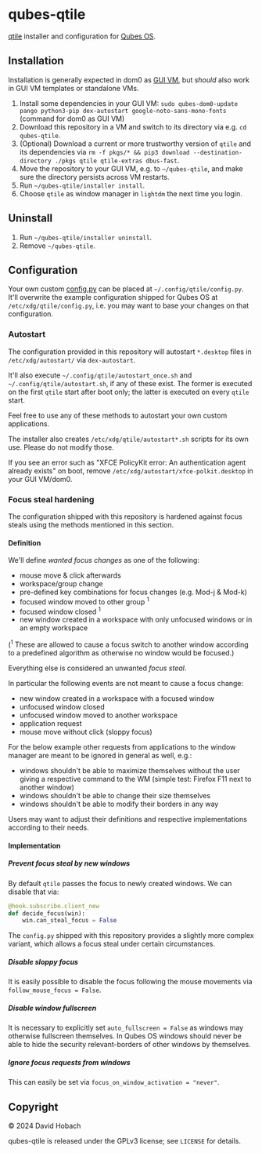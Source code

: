 # qubes-qtile

[qtile](https://qtile.org/) installer and configuration for [Qubes OS](https://www.qubes-os.org/).

## Installation

Installation is generally expected in dom0 as [GUI VM](https://www.qubes-os.org/doc/gui-domain/), but _should_ also work in GUI VM templates or standalone VMs.

1. Install some dependencies in your GUI VM: `sudo qubes-dom0-update pango python3-pip dex-autostart google-noto-sans-mono-fonts` (command for dom0 as GUI VM)
2. Download this repository in a VM and switch to its directory via e.g. `cd qubes-qtile`.
3. (Optional) Download a current or more trustworthy version of `qtile` and its dependencies via `rm -f pkgs/* && pip3 download --destination-directory ./pkgs qtile qtile-extras dbus-fast`.
4. Move the repository to your GUI VM, e.g. to `~/qubes-qtile`, and make sure the directory persists across VM restarts.
5. Run `~/qubes-qtile/installer install`.
6. Choose `qtile` as window manager in `lightdm` the next time you login.

## Uninstall

1. Run `~/qubes-qtile/installer uninstall`.
2. Remove `~/qubes-qtile`.

## Configuration

Your own custom [config.py](https://docs.qtile.org/en/latest/manual/config/index.html) can be placed at `~/.config/qtile/config.py`. It'll overwrite the example configuration shipped for Qubes OS at `/etc/xdg/qtile/config.py`, i.e. you may want to base your changes on that configuration.

### Autostart

The configuration provided in this repository will autostart `*.desktop` files in `/etc/xdg/autostart/` via `dex-autostart`.

It'll also execute `~/.config/qtile/autostart_once.sh` and `~/.config/qtile/autostart.sh`, if any of these exist. The former is executed on the first `qtile` start after boot only; the latter is executed on every `qtile` start.

Feel free to use any of these methods to autostart your own custom applications.

The installer also creates `/etc/xdg/qtile/autostart*.sh` scripts for its own use. Please do not modify those.

If you see an error such as "XFCE PolicyKit error: An authentication agent already exists" on boot, remove `/etc/xdg/autostart/xfce-polkit.desktop` in your GUI VM/dom0.

### Focus steal hardening

The configuration shipped with this repository is hardened against focus steals using the methods mentioned in this section.

#### Definition

We'll define _wanted focus changes_ as one of the following:

* mouse move & click afterwards
* workspace/group change
* pre-defined key combinations for focus changes (e.g. Mod-j & Mod-k)
* focused window moved to other group <sup>1</sup>
* focused window closed <sup>1</sup>
* new window created in a workspace with only unfocused windows or in an empty workspace

(<sup>1</sup> These are allowed to cause a focus switch to another window according to a predefined algorithm as otherwise no window would be focused.)

Everything else is considered an unwanted _focus steal_.

In particular the following events are not meant to cause a focus change:

* new window created in a workspace with a focused window
* unfocused window closed
* unfocused window moved to another workspace
* application request
* mouse move without click (sloppy focus)

For the below example other requests from applications to the window manager are meant to be ignored in general as well, e.g.:

* windows shouldn't be able to maximize themselves without the user giving a respective command to the WM (simple test: Firefox F11 next to another window)
* windows shouldn't be able to change their size themselves
* windows shouldn't be able to modify their borders in any way

Users may want to adjust their definitions and respective implementations according to their needs.

#### Implementation

##### Prevent focus steal by new windows

By default `qtile` passes the focus to newly created windows. We can disable that via:

```python
@hook.subscribe.client_new
def decide_focus(win):
    win.can_steal_focus = False
```

The `config.py` shipped with this repository provides a slightly more complex variant, which allows a focus steal under certain circumstances.

##### Disable sloppy focus

It is easily possible to disable the focus following the mouse movements via `follow_mouse_focus = False`.

##### Disable window fullscreen

It is necessary to explicitly set `auto_fullscreen = False` as windows may otherwise fullscreen themselves. In Qubes OS windows should never be able to hide the security relevant-borders of other windows by themselves.

##### Ignore focus requests from windows

This can easily be set via `focus_on_window_activation = "never"`.

## Copyright

© 2024 David Hobach

qubes-qtile is released under the GPLv3 license; see `LICENSE` for details.
